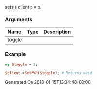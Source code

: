 sets a client p v p.
### Arguments
**Name**|**Type**|**Description**
:---|:---|:---
toggle||

### Example

```perl
my $toggle = 1;

$client->SetPVP($toggle); # Returns void
```


Generated On 2018-01-15T13:04:48-08:00